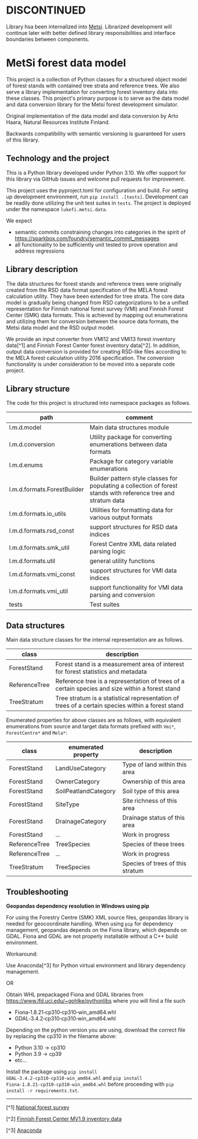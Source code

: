 # DISCONTINUED

Library hsa been internalized into [Metsi](https://github.com/lukefi/metsi). Librarized development will continue later
with better defined library responsibilities and interface boundaries between components.

# MetSi forest data model

This project is a collection of Python classes for a structured object model of forest stands with contained tree strata
and reference trees. We also serve a library implementation for converting forest inventory data into these classes.
This project's primary purpose is to serve as the data model and data conversion library for the Metsi forest
development simulator.

Original implementation of the data model and data conversion by Arto Haara, Natural Resources Institute Finland.

Backwards compatibility with semantic versioning is guaranteed for users of this library.

## Technology and the project

This is a Python library developed under Python 3.10. We offer support for this library via GitHub issues and welcome
pull requests for improvement.


This project uses the pyproject.toml for configuration and build. For setting up development environment, run
`pip install .[tests]`. Development can be readily done utilizing the unit test suites in `tests`. The project is
deployed under the namespace `lukefi.metsi.data`.

We expect

* semantic commits constraining changes into categories in the spirit of
  https://sparkbox.com/foundry/semantic_commit_messages
* all functionality to be sufficiently unit tested to prove operation and address regressions

## Library description

The data structures for forest stands and reference trees were originally created from the RSD data format specification
of the MELA forest calculation utility. They have been extended for tree strata. The core data model is gradually being
changed from RSD categorizations to be a unified representation for Finnish national forest survey (VMI) and Finnish
Forest Center (SMK) data formats. This is achieved by mapping out enumerations and utilizing them for conversion
between the source data formats, the Metsi data model and the RSD output model.

We provide an input converter from VMI12 and VMI13 forest inventory data[^1] and Finnish Forest Center forest
inventory data[^2]. In addition, output data conversion is provided for creating RSD-like files according to the MELA
forest calculation utility 2016 specification. The conversion functionality is under consideration to be moved into a
separate code project.

## Library structure

The code for this project is structured into namespace packages as follows.

| path                        | comment                                                                                                         |
|-----------------------------|-----------------------------------------------------------------------------------------------------------------|
| l.m.d.model                 | Main data structures module                                                                                     |
| l.m.d.conversion            | Utility package for converting enumerations between data formats                                                |
| l.m.d.enums                 | Package for category variable enumerations                                                                      |
| l.m.d.formats.ForestBuilder | Builder pattern style classes for populating a collection of forest stands with reference tree and stratum data |
| l.m.d.formats.io_utils      | Utilities for formatting data for various output formats                                                        |
| l.m.d.formats.rsd_const     | support structures for RSD data indices                                                                         |
| l.m.d.formats.smk_util      | Forest Centre XML data related parsing logic                                                                    |
| l.m.d.formats.util          | general utility functions                                                                                       |
| l.m.d.formats.vmi_const     | support structures for VMI data indices                                                                         |
| l.m.d.formats.vmi_util      | support functionality for VMI data parsing and conversion                                                       |
| tests                       | Test suites                                                                                                     |

## Data structures

Main data structure classes for the internal representation are as follows.

| class         | description                                                                                      |
|---------------|--------------------------------------------------------------------------------------------------|
| ForestStand   | Forest stand is a measurement area of interest for forest statistics and metadata                |
| ReferenceTree | Reference tree is a representation of trees of a certain species and size within a forest stand  |
| TreeStratum   | Tree stratum is a statistical representation of trees of a certain species within a forest stand |

Enumerated properties for above classes are as follows, with equivalent enumerations from source and target data formats
prefixed with `Vmi*`, `ForestCentre*` and `Mela*`:

| class         | enumerated property  | description                      |
|---------------|----------------------|----------------------------------|
| ForestStand   | LandUseCategory      | Type of land within this area    |
| ForestStand   | OwnerCategory        | Ownership of this area           |
| ForestStand   | SoilPeatlandCategory | Soil type of this area           |
| ForestStand   | SiteType             | Site richness of this area       |
| ForestStand   | DrainageCategory     | Drainage status of this area     |
| ForestStand   | ...                  | Work in progress                 |
| ReferenceTree | TreeSpecies          | Species of these trees           |
| ReferenceTree | ...                  | Work in progress                 |
| TreeStratum   | TreeSpecies          | Species of trees of this stratum |

## Troubleshooting

**Geopandas dependency resolution in Windows using pip**

For using the Forestry Centre (SMK) XML source files, geopandas library is needed for geocoordinate handling. When
using `pip` for dependency management, geopandas depends on the Fiona library, which depends on GDAL. Fiona and GDAL are
not properly installable without a C++ build environment.

Workaround:

Use Anaconda[^3] for Python virtual environment and library dependency management.

OR

Obtain WHL prepackaged Fiona and GDAL libraries from https://www.lfd.uci.edu/~gohlke/pythonlibs where you will find a
file such

* Fiona‑1.8.21‑cp310‑cp310‑win_amd64.whl
* GDAL‑3.4.2‑cp310‑cp310‑win_amd64.whl

Depending on the python version you are using, download the correct file by replacing the cp310 in the filename above:

* Python 3.10 -> cp310
* Python 3.9 -> cp39
* etc...

Install the package using `pip install GDAL‑3.4.2‑cp310‑cp310‑win_amd64.whl`
and `pip install Fiona‑1.8.21‑cp310‑cp310‑win_amd64.whl` before proceeding with `pip install -r requirements.txt`.

---

[^1] [National forest survey](https://www.luke.fi/fi/seurannat/valtakunnan-metsien-inventointi-vmi)

[^2] [Finnish Forest Center MV1.9 inventory data](https://metsatietostandardit.bitcomp.com)

[^3] [Anaconda](https://www.anaconda.com/products/distribution)
